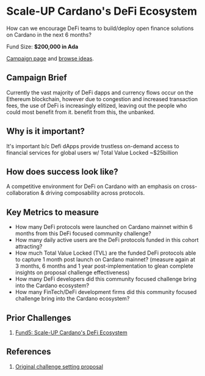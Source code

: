 
# Scale-UP Cardano's DeFi Ecosystem

How can we encourage DeFi teams to build/deploy open finance solutions on Cardano in the next 6 months?

Fund Size: **$200,000 in Ada**

[Campaign page](https://cardano.ideascale.com/a/campaign-home/26109) and [browse ideas](https://cardano.ideascale.com/a/ideas/top/campaign-filter/byids/campaigns/26109/stage/unspecified).

## Campaign Brief

Currently the vast majority of DeFi dapps and currency flows occur on the Ethereum blockchain, however due to congestion and increased transaction fees, the use of DeFi is increasingly elitized, leaving out the people who could most benefit from it. benefit from this, the unbanked.

## Why is it important?

It's important b/c Defi dApps provide trustless on-demand access to financial services for global users w/ Total Value Locked ~$25billion

## How does success look like?

A competitive environment for DeFi on Cardano with an emphasis on cross-collaboration & driving composability across protocols.

## Key Metrics to measure

- How many DeFi protocols were launched on Cardano mainnet within 6 months from this DeFi focused community challenge?
- How many daily active users are the DeFi protocols funded in this cohort attracting?
- How much Total Value Locked (TVL) are the funded DeFi protocols able to capture 1 month post launch on Cardano mainnet? (measure again at 3 months, 6 months and 1 year post-implementation to glean complete insights on proposal challenge effectiveness)
- How many DeFi developers did this community focused challenge bring into the Cardano ecosystem?
- How many FinTech/DeFi development firms did this community focused challenge bring into the Cardano ecosystem?

## Prior Challenges

1. [Fund5: Scale-UP Cardano's DeFi Ecosystem](https://cardano.ideascale.com/a/campaign-home/25948)

## References

1. [Original challenge setting proposal](https://cardano.ideascale.com/a/dtd/Scale-UP-Cardano-s-DeFi-Ecosystem/333399-48088)